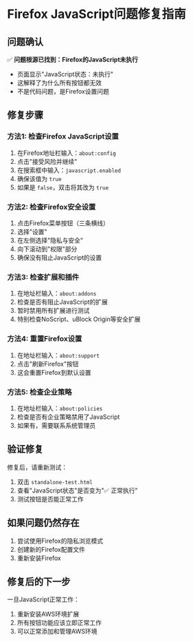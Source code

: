 # Firefox JavaScript问题修复指南

## 问题确认
✅ **问题根源已找到：Firefox的JavaScript未执行**
- 页面显示"JavaScript状态：未执行"
- 这解释了为什么所有按钮都无效
- 不是代码问题，是Firefox设置问题

## 修复步骤

### 方法1: 检查Firefox JavaScript设置
1. 在Firefox地址栏输入：`about:config`
2. 点击"接受风险并继续"
3. 在搜索框中输入：`javascript.enabled`
4. 确保该值为 `true`
5. 如果是 `false`，双击将其改为 `true`

### 方法2: 检查Firefox安全设置
1. 点击Firefox菜单按钮（三条横线）
2. 选择"设置"
3. 在左侧选择"隐私与安全"
4. 向下滚动到"权限"部分
5. 确保没有阻止JavaScript的设置

### 方法3: 检查扩展和插件
1. 在地址栏输入：`about:addons`
2. 检查是否有阻止JavaScript的扩展
3. 暂时禁用所有扩展进行测试
4. 特别检查NoScript、uBlock Origin等安全扩展

### 方法4: 重置Firefox设置
1. 在地址栏输入：`about:support`
2. 点击"刷新Firefox"按钮
3. 这会重置Firefox到默认设置

### 方法5: 检查企业策略
1. 在地址栏输入：`about:policies`
2. 检查是否有企业策略禁用了JavaScript
3. 如果有，需要联系系统管理员

## 验证修复
修复后，请重新测试：
1. 双击 `standalone-test.html`
2. 查看"JavaScript状态"是否变为"✅ 正常执行"
3. 测试按钮是否能正常工作

## 如果问题仍然存在
1. 尝试使用Firefox的隐私浏览模式
2. 创建新的Firefox配置文件
3. 重新安装Firefox

## 修复后的下一步
一旦JavaScript正常工作：
1. 重新安装AWS环境扩展
2. 所有按钮功能应该立即正常工作
3. 可以正常添加和管理AWS环境

